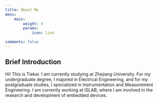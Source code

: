 ```yaml
---
title: About Me
menu:
    main: 
        weight: 4
        params:
            icon: link

comments: false
---
```


## Brief Introduction

Hi! This is Tiekai. I am currently studying at Zhejiang University. For my undergraduate degree, I majored in Electrical Engineering, and for my postgraduate studies, I specialized in Instrumentation and Measurement Engineering. I am currently working at ISLAB, where I am involved in the research and development of embedded devices.

<!-- ## Education Background

## Work Experience

### Alibaba Group &nbsp; &nbsp; &nbsp;  &nbsp; Software Engineer, C/C++(Intern) &nbsp; &nbsp; &nbsp; &nbsp; 2023.6 - 2023.9

### ApeCloud Inc. &nbsp; &nbsp; &nbsp;  &nbsp; Software Developer(Intern) &nbsp; &nbsp; &nbsp; &nbsp; 2023.3 - 2023.6 -->


<!-- 
To use this feature, add `links` section to frontmatter.

This page's frontmatter:

```yaml
links:
  - title: GitHub
    description: GitHub is the world's largest software development platform.
    website: https://github.com
    image: https://github.githubassets.com/images/modules/logos_page/GitHub-Mark.png
  - title: TypeScript
    description: TypeScript is a typed superset of JavaScript that compiles to plain JavaScript.
    website: https://www.typescriptlang.org
    image: ts-logo-128.jpg
```

`image` field accepts both local and external images. -->